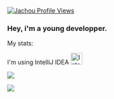 [![Jachou Profile Views](https://komarev.com/ghpvc/?username=Jachou-yt&color=brightgreen)](https://github.com/Jachou-yt)
### Hey, i'm a young developper.


My stats:

I'm using IntelliJ IDEA
<img alt="Intellij Ultimate " width="27px" src="https://resources.jetbrains.com/storage/products/intellij-idea/img/meta/intellij-idea_logo_300x300.png" />
<br>

<p><img align="center" src="https://github-readme-stats.vercel.app/api/top-langs?username=Jachou-yt&show_icons=true&theme=dark&locale=en&layout=compact%22%20alt=%22Jachou-yt" /></p>

<img align="center" src="https://github-readme-stats.vercel.app/api?username=Jachou-yt&theme=dark"/>
